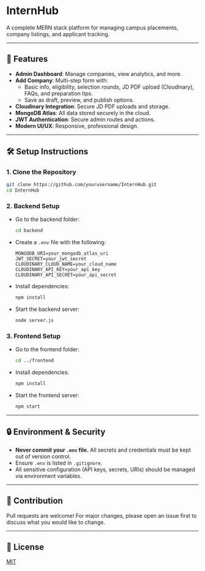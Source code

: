 # InternHub

A complete MERN stack platform for managing campus placements, company listings, and applicant tracking.

---

## 🚀 Features

- **Admin Dashboard**: Manage companies, view analytics, and more.
- **Add Company**: Multi-step form with:
  - Basic info, eligibility, selection rounds, JD PDF upload (Cloudinary), FAQs, and preparation tips.
  - Save as draft, preview, and publish options.
- **Cloudinary Integration**: Secure JD PDF uploads and storage.
- **MongoDB Atlas**: All data stored securely in the cloud.
- **JWT Authentication**: Secure admin routes and actions.
- **Modern UI/UX**: Responsive, professional design.

---

## 🛠️ Setup Instructions

### 1. **Clone the Repository**
```sh
git clone https://github.com/yourusername/InternHub.git
cd InternHub
```

### 2. **Backend Setup**
- Go to the backend folder:
  ```sh
  cd backend
  ```
- Create a `.env` file with the following:
  ```env
  MONGODB_URI=your_mongodb_atlas_uri
  JWT_SECRET=your_jwt_secret
  CLOUDINARY_CLOUD_NAME=your_cloud_name
  CLOUDINARY_API_KEY=your_api_key
  CLOUDINARY_API_SECRET=your_api_secret
  ```
- Install dependencies:
  ```sh
  npm install
  ```
- Start the backend server:
  ```sh
  node server.js
  ```

### 3. **Frontend Setup**
- Go to the frontend folder:
  ```sh
  cd ../frontend
  ```
- Install dependencies:
  ```sh
  npm install
  ```
- Start the frontend server:
  ```sh
  npm start
  ```

---

## 🔒 Environment & Security
- **Never commit your `.env` file.** All secrets and credentials must be kept out of version control.
- Ensure `.env` is listed in `.gitignore`.
- All sensitive configuration (API keys, secrets, URIs) should be managed via environment variables.

---

## 🤝 Contribution

Pull requests are welcome! For major changes, please open an issue first to discuss what you would like to change.

---

## 📄 License

[MIT](LICENSE) 